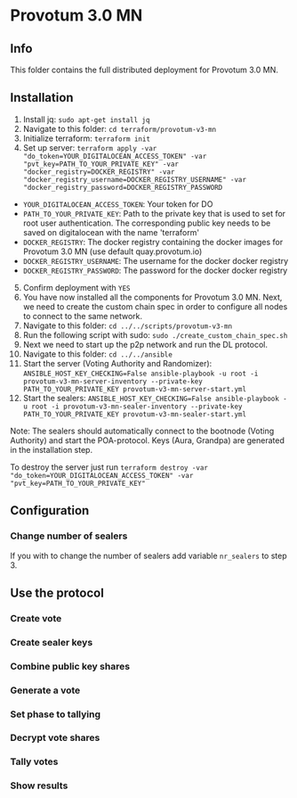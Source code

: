 # Provotum 3.0 MN

## Info

This folder contains the full distributed deployment for Provotum 3.0 MN.

## Installation

1. Install jq: `sudo apt-get install jq`
2. Navigate to this folder: `cd terraform/provotum-v3-mn`
3. Initialize terraform: `terraform init`
4. Set up server: `terraform apply -var "do_token=YOUR_DIGITALOCEAN_ACCESS_TOKEN" -var "pvt_key=PATH_TO_YOUR_PRIVATE_KEY" -var "docker_registry=DOCKER_REGISTRY" -var "docker_registry_username=DOCKER_REGISTRY_USERNAME" -var "docker_registry_password=DOCKER_REGISTRY_PASSWORD`
  - `YOUR_DIGITALOCEAN_ACCESS_TOKEN`: Your token for DO
  - `PATH_TO_YOUR_PRIVATE_KEY`: Path to the private key that is used to set for root user authentication. The corresponding public key needs to be saved on digitalocean with the name 'terraform'
  - `DOCKER_REGISTRY`: The docker registry containing the docker images for Provotum 3.0 MN (use default quay.provotum.io)
  - `DOCKER_REGISTRY_USERNAME`: The username for the docker docker registry
  - `DOCKER_REGISTRY_PASSWORD`: The password for the docker docker registry
5. Confirm deployment with `YES`
6. You have now installed all the components for Provotum 3.0 MN. Next, we need to create the custom chain spec in order to configure all nodes to connect to the same network.
7. Navigate to this folder: `cd ../../scripts/provotum-v3-mn`
8. Run the following script with sudo: `sudo ./create_custom_chain_spec.sh`
9. Next we need to start up the p2p network and run the DL protocol.
10. Navigate to this folder: `cd ../../ansible`
11. Start the server (Voting Authority and Randomizer): `ANSIBLE_HOST_KEY_CHECKING=False ansible-playbook -u root -i provotum-v3-mn-server-inventory --private-key PATH_TO_YOUR_PRIVATE_KEY provotum-v3-mn-server-start.yml`
12. Start the sealers: `ANSIBLE_HOST_KEY_CHECKING=False ansible-playbook -u root -i provotum-v3-mn-sealer-inventory --private-key PATH_TO_YOUR_PRIVATE_KEY provotum-v3-mn-sealer-start.yml`

Note: The sealers should automatically connect to the bootnode (Voting Authority) and start the POA-protocol. Keys (Aura, Grandpa) are generated in the installation step.

To destroy the server just run `terraform destroy -var "do_token=YOUR_DIGITALOCEAN_ACCESS_TOKEN" -var "pvt_key=PATH_TO_YOUR_PRIVATE_KEY"`

## Configuration

### Change number of sealers

If you with to change the number of sealers add variable `nr_sealers` to step 3.

## Use the protocol

### Create vote

### Create sealer keys

### Combine public key shares

### Generate a vote

### Set phase to tallying

### Decrypt vote shares

### Tally votes

### Show results
